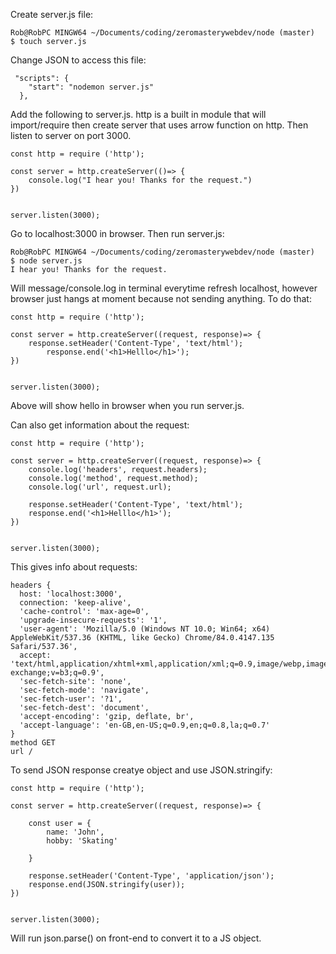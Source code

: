 Create server.js file: 
```
Rob@RobPC MINGW64 ~/Documents/coding/zeromasterywebdev/node (master)
$ touch server.js
```
Change JSON to access this file: 
```
 "scripts": {
    "start": "nodemon server.js"
  },
```
Add the following to server.js. http is a built in module that will import/require then create server that uses arrow function on http. Then listen to server on port 3000.
```
const http = require ('http');

const server = http.createServer(()=> {
	console.log("I hear you! Thanks for the request.")
})


server.listen(3000); 
```
 Go to localhost:3000 in browser. Then run server.js: 
 ```
 Rob@RobPC MINGW64 ~/Documents/coding/zeromasterywebdev/node (master)
$ node server.js
I hear you! Thanks for the request.
```
Will message/console.log in terminal everytime refresh localhost, however browser just hangs at moment because not sending anything. To do that: 
```
const http = require ('http');

const server = http.createServer((request, response)=> {
	response.setHeader('Content-Type', 'text/html');
		response.end('<h1>Helllo</h1>');
})


server.listen(3000); 
```
Above will show hello in browser when you run server.js.

Can also get information about the request: 
```
const http = require ('http');

const server = http.createServer((request, response)=> {
	console.log('headers', request.headers);
	console.log('method', request.method);
	console.log('url', request.url);
	
	response.setHeader('Content-Type', 'text/html');
	response.end('<h1>Helllo</h1>');
})


server.listen(3000); 
```
This gives info about requests: 
```
headers {
  host: 'localhost:3000',
  connection: 'keep-alive',
  'cache-control': 'max-age=0',
  'upgrade-insecure-requests': '1',
  'user-agent': 'Mozilla/5.0 (Windows NT 10.0; Win64; x64) AppleWebKit/537.36 (KHTML, like Gecko) Chrome/84.0.4147.135 Safari/537.36',
  accept: 'text/html,application/xhtml+xml,application/xml;q=0.9,image/webp,image/apng,*/*;q=0.8,application/signed-exchange;v=b3;q=0.9',
  'sec-fetch-site': 'none',
  'sec-fetch-mode': 'navigate',
  'sec-fetch-user': '?1',
  'sec-fetch-dest': 'document',
  'accept-encoding': 'gzip, deflate, br',
  'accept-language': 'en-GB,en-US;q=0.9,en;q=0.8,la;q=0.7'
}
method GET
url /
```
To send JSON response creatye object and use JSON.stringify:
```
const http = require ('http');

const server = http.createServer((request, response)=> {

	const user = {
		name: 'John',
		hobby: 'Skating'

	}
	
	response.setHeader('Content-Type', 'application/json');
	response.end(JSON.stringify(user));
})


server.listen(3000);
```
Will run json.parse() on front-end to convert it to a JS object.
